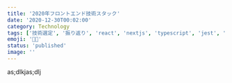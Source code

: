 ```yaml
---
title: '2020年フロントエンド技術スタック'
date: '2020-12-30T00:02:00'
category: Technology
tags: ['技術選定', '振り返り', 'react', 'nextjs', 'typescript', 'jest', 'auth0']
emoji: '👨‍💻'
status: 'published'
image: ''
---
```


as;dlkjas;dlj
